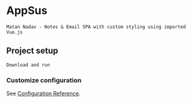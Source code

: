 # AppSus
	Matan Nadav - Notes & Email SPA with custom styling using imported Vue.js
## Project setup
```
Download and run
```

### Customize configuration
See [Configuration Reference](https://cli.vuejs.org/config/).
